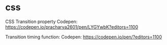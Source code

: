 # css

CSS Transition property
Codepen: https://codepen.io/pracharya2601/pen/LYGYwbK?editors=1100

Transition timing function:
Codepen: https://codepen.io/pen/?editors=1100
